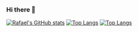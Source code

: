 ### Hi there 👋

<!--
**rafaelfcardoso/rafaelfcardoso** is a ✨ _special_ ✨ repository because its `README.md` (this file) appears on your GitHub profile.

Here are some ideas to get you started:

- 🔭 I’m currently working on ...
- 🌱 I’m currently learning ...
- 👯 I’m looking to collaborate on ...
- 🤔 I’m looking for help with ...
- 💬 Ask me about ...
- 📫 How to reach me: ...
- 😄 Pronouns: ...
- ⚡ Fun fact: ...
-->
[![Rafael's GitHub stats](https://github-readme-stats.vercel.app/api?username=rafaelfcardoso)](https://github.com/rafaelfcardoso/github-readme-stats)
[![Top Langs](https://github-readme-stats.vercel.app/api/top-langs/?username=rafaelfcardoso)](https://github.com/rafaelfcardoso/github-readme-stats)
[![Top Langs](https://github-readme-stats.vercel.app/api/top-langs/?username=rafaelfcardoso&layout=compact)](https://github.com/rafaelfcardoso/github-readme-stats)

